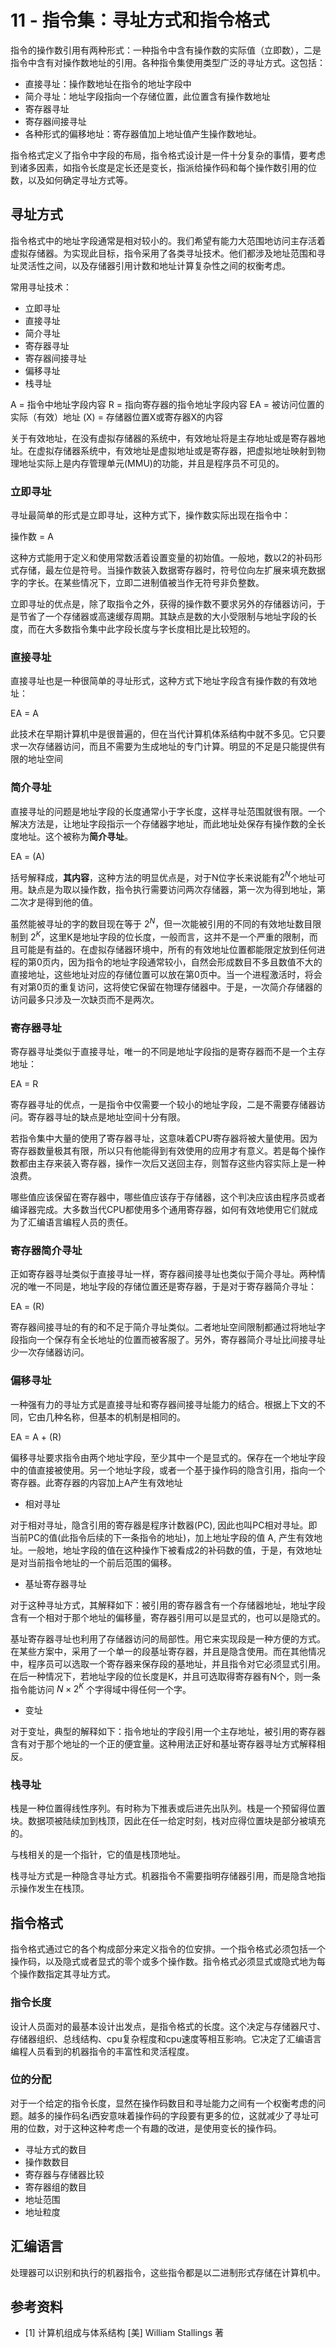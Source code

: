 # 11 - 指令集：寻址方式和指令格式

指令的操作数引用有两种形式：一种指令中含有操作数的实际值（立即数），二是指令中含有对操作数地址的引用。各种指令集使用类型广泛的寻址方式。这包括：

- 直接寻址：操作数地址在指令的地址字段中
- 简介寻址：地址字段指向一个存储位置，此位置含有操作数地址
- 寄存器寻址
- 寄存器间接寻址
- 各种形式的偏移地址：寄存器值加上地址值产生操作数地址。

指令格式定义了指令中字段的布局，指令格式设计是一件十分复杂的事情，要考虑到诸多因素，如指令长度是定长还是变长，指派给操作码和每个操作数引用的位数，以及如何确定寻址方式等。

## 寻址方式

指令格式中的地址字段通常是相对较小的。我们希望有能力大范围地访问主存活着虚拟存储器。为实现此目标，指令采用了各类寻址技术。他们都涉及地址范围和寻址灵活性之间，以及存储器引用计数和地址计算复杂性之间的权衡考虑。

常用寻址技术：

- 立即寻址
- 直接寻址
- 简介寻址
- 寄存器寻址
- 寄存器间接寻址
- 偏移寻址
- 栈寻址

A = 指令中地址字段内容
R = 指向寄存器的指令地址字段内容
EA = 被访问位置的实际（有效）地址
(X) = 存储器位置X或寄存器X的内容

关于有效地址，在没有虚拟存储器的系统中，有效地址将是主存地址或是寄存器地址。在虚拟存储器系统中，有效地址是虚拟地址或是寄存器，把虚拟地址映射到物理地址实际上是内存管理单元(MMU)的功能，并且是程序员不可见的。

### 立即寻址

寻址最简单的形式是立即寻址，这种方式下，操作数实际出现在指令中：

操作数 = A

这种方式能用于定义和使用常数活着设置变量的初始值。一般地，数以2的补码形式存储，最左位是符号。当操作数装入数据寄存器时，符号位向左扩展来填充数据字的字长。在某些情况下，立即二进制值被当作无符号非负整数。

立即寻址的优点是，除了取指令之外，获得的操作数不要求另外的存储器访问，于是节省了一个存储器或高速缓存周期。其缺点是数的大小受限制与地址字段的长度，而在大多数指令集中此字段长度与字长度相比是比较短的。

### 直接寻址

直接寻址也是一种很简单的寻址形式，这种方式下地址字段含有操作数的有效地址：

EA = A

此技术在早期计算机中是很普遍的，但在当代计算机体系结构中就不多见。它只要求一次存储器访问，而且不需要为生成地址的专门计算。明显的不足是只能提供有限的地址空间

### 简介寻址

直接寻址的问题是地址字段的长度通常小于字长度，这样寻址范围就很有限。一个解决方法是，让地址字段指示一个存储器字地址，而此地址处保存有操作数的全长度地址。这个被称为**简介寻址**。

EA = (A)

括号解释成，**其内容**，这种方法的明显优点是，对于N位字长来说能有$2^N$个地址可用。缺点是为取以操作数，指令执行需要访问两次存储器，第一次为得到地址，第二次才是得到他的值。

虽然能被寻址的字的数目现在等于 $2^N$，但一次能被引用的不同的有效地址数目限制到 $2^K$，这里K是地址字段的位长度，一般而言，这并不是一个严重的限制，而且可能是有益的。在虚拟存储器环境中，所有的有效地址位置都能限定放到任何进程的第0页内，因为指令的地址字段通常较小，自然会形成数目不多且数值不大的直接地址，这些地址对应的存储位置可以放在第0页中。当一个进程激活时，将会有对第0页的重复访问，这将使它保留在物理存储器中。于是，一次简介存储器的访问最多只涉及一次缺页而不是两次。

### 寄存器寻址

寄存器寻址类似于直接寻址，唯一的不同是地址字段指的是寄存器而不是一个主存地址：

EA = R

寄存器寻址的优点，一是指令中仅需要一个较小的地址字段，二是不需要存储器访问。寄存器寻址的缺点是地址空间十分有限。

若指令集中大量的使用了寄存器寻址，这意味着CPU寄存器将被大量使用。因为寄存器数量极其有限，所以只有他能得到有效使用的应用才有意义。若是每个操作数都由主存来装入寄存器，操作一次后又送回主存，则暂存这些内容实际上是一种浪费。

哪些值应该保留在寄存器中，哪些值应该存于存储器，这个判决应该由程序员或者编译器完成。大多数当代CPU都使用多个通用寄存器，如何有效地使用它们就成为了汇编语言编程人员的责任。

### 寄存器简介寻址

正如寄存器寻址类似于直接寻址一样，寄存器间接寻址也类似于简介寻址。两种情况的唯一不同是，地址字段的存储位置还是寄存器，于是对于寄存器简介寻址：

EA = (R)

寄存器间接寻址的有的和不足于简介寻址类似。二者地址空间限制都通过将地址字段指向一个保存有全长地址的位置而被客服了。另外，寄存器简介寻址比间接寻址少一次存储器访问。

### 偏移寻址

一种强有力的寻址方式是直接寻址和寄存器间接寻址能力的结合。根据上下文的不同，它由几种名称，但基本的机制是相同的。

EA = A + (R)

偏移寻址要求指令由两个地址字段，至少其中一个是显式的。保存在一个地址字段中的值直接被使用。另一个地址字段，或者一个基于操作码的隐含引用，指向一个寄存器。此寄存器的内容加上A产生有效地址

- 相对寻址

对于相对寻址，隐含引用的寄存器是程序计数器(PC), 因此也叫PC相对寻址。即当前PC的值(此指令后续的下一条指令的地址)，加上地址字段的值 A, 产生有效地址。一般地，地址字段的值在这种操作下被看成2的补码数的值，于是，有效地址是对当前指令地址的一个前后范围的偏移。

- 基址寄存器寻址

对于这种寻址方式，其解释如下：被引用的寄存器含有一个存储器地址，地址字段含有一个相对于那个地址的偏移量，寄存器引用可以是显式的，也可以是隐式的。

基址寄存器寻址也利用了存储器访问的局部性。用它来实现段是一种方便的方式。在某些方案中，采用了一个单一的段基址寄存器，并且是隐含使用。而在其他情况中，程序员可以选取一个寄存器来保存段的基地址，并且指令对它必须显式引用。在后一种情况下，若地址字段的位长度是K，并且可选取得寄存器有N个，则一条指令能访问 $N \times 2^K$ 个字得域中得任何一个字。

- 变址

对于变址，典型的解释如下：指令地址的字段引用一个主存地址，被引用的寄存器含有对于那个地址的一个正的便宜量。这种用法正好和基址寄存器寻址方式解释相反。

### 栈寻址

栈是一种位置得线性序列。有时称为下推表或后进先出队列。栈是一个预留得位置块。数据项被陆续加到栈顶，因此在任一给定时刻，栈对应得位置块是部分被填充的。

与栈相关的是一个指针，它的值是栈顶地址。

栈寻址方式是一种隐含寻址方式。机器指令不需要指明存储器引用，而是隐含地指示操作发生在栈顶。

## 指令格式

指令格式通过它的各个构成部分来定义指令的位安排。一个指令格式必须包括一个操作码，以及隐式或者显式的零个或多个操作数。指令格式必须显式或隐式地为每个操作数指定其寻址方式。

### 指令长度

设计人员面对的最基本设计出发点，是指令格式的长度。这个决定与存储器尺寸、存储器组织、总线结构、cpu复杂程度和cpu速度等相互影响。它决定了汇编语言编程人员看到的机器指令的丰富性和灵活程度。

### 位的分配

对于一个给定的指令长度，显然在操作码数目和寻址能力之间有一个权衡考虑的问题。越多的操作码名i西安意味着操作码的字段要有更多的位，这就减少了寻址可用的位数，对于这种这种考虑一个有趣的改进，是使用变长的操作码。

- 寻址方式的数目
- 操作数数目
- 寄存器与存储器比较
- 寄存器组的数目
- 地址范围
- 地址粒度

## 汇编语言

处理器可以识别和执行的机器指令，这些指令都是以二进制形式存储在计算机中。

## 参考资料

- [1] 计算机组成与体系结构 [美] William Stallings 著
